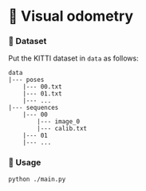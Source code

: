 # :minidisc: Visual odometry


### :file_folder: Dataset
Put the KITTI dataset in `data` as follows:
```
data
|--- poses
    |--- 00.txt
    |--- 01.txt
    |--- ...
|--- sequences
    |--- 00
        |--- image_0
        |--- calib.txt
    |--- 01
    |--- ...
```

### :dog: Usage
```shell
python ./main.py
```
